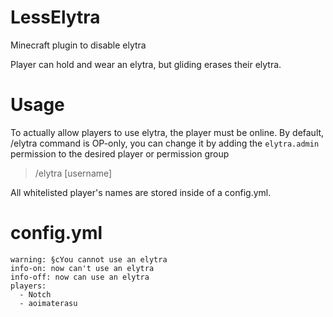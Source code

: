 # LessElytra
Minecraft plugin to disable elytra

Player can hold and wear an elytra, but gliding erases their elytra.
# Usage
To actually allow players to use elytra, the player must be online.
By default, /elytra command is OP-only, you can change it by adding the ```elytra.admin``` permission to the desired player or permission group
> /elytra [username]

All whitelisted player's names are stored inside of a config.yml.

# config.yml
```
warning: §cYou cannot use an elytra
info-on: now can't use an elytra
info-off: now can use an elytra
players:
  - Notch
  - aoimaterasu
```
